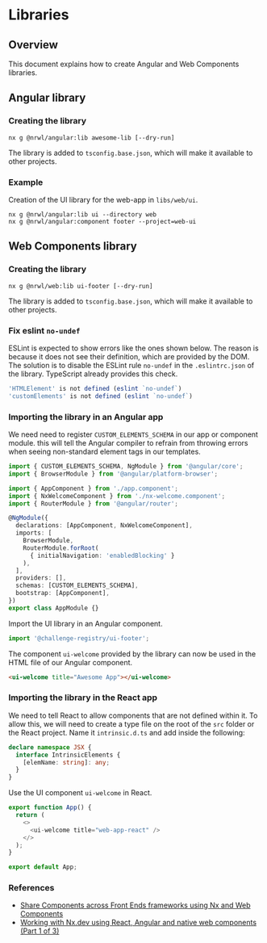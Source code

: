 # Libraries

## Overview

This document explains how to create Angular and Web Components libraries.

## Angular library

### Creating the library

    nx g @nrwl/angular:lib awesome-lib [--dry-run]

The library is added to `tsconfig.base.json`, which will make it available to
other projects.

### Example

Creation of the UI library for the web-app in `libs/web/ui`.

```console
nx g @nrwl/angular:lib ui --directory web
nx g @nrwl/angular:component footer --project=web-ui
```

## Web Components library

### Creating the library

    nx g @nrwl/web:lib ui-footer [--dry-run]

The library is added to `tsconfig.base.json`, which will make it available to
other projects.

### Fix eslint `no-undef`

ESLint is expected to show errors like the ones shown below. The reason is
because it does not see their definition, which are provided by the DOM. The
solution is to disable the ESLint rule `no-undef` in the `.eslintrc.json` of the
library. TypeScript already provides this check.

```typescript
'HTMLElement' is not defined (eslint `no-undef`)
'customElements' is not defined (eslint `no-undef`)
```

### Importing the library in an Angular app

We need need to register `CUSTOM_ELEMENTS_SCHEMA` in our app or component
module. this will tell the Angular compiler to refrain from throwing errors when
seeing non-standard element tags in our templates.

```typescript
import { CUSTOM_ELEMENTS_SCHEMA, NgModule } from '@angular/core';
import { BrowserModule } from '@angular/platform-browser';

import { AppComponent } from './app.component';
import { NxWelcomeComponent } from './nx-welcome.component';
import { RouterModule } from '@angular/router';

@NgModule({
  declarations: [AppComponent, NxWelcomeComponent],
  imports: [
    BrowserModule,
    RouterModule.forRoot(
      { initialNavigation: 'enabledBlocking' }
    ),
  ],
  providers: [],
  schemas: [CUSTOM_ELEMENTS_SCHEMA],
  bootstrap: [AppComponent],
})
export class AppModule {}
```

Import the UI library in an Angular component.

```typescript
import '@challenge-registry/ui-footer';
```

The component `ui-welcome` provided by the library can now be used in the HTML
file of our Angular component.

```html
<ui-welcome title="Awesome App"></ui-welcome>
```

### Importing the library in the React app

We need to tell React to allow components that are not defined within it. To
allow this, we will need to create a type file on the root of the `src` folder or
the React project. Name it `intrinsic.d.ts` and add inside the following:

```typescript
declare namespace JSX {
  interface IntrinsicElements {
    [elemName: string]: any;
  }
}
```

Use the UI component `ui-welcome` in React.

```typescript
export function App() {
  return (
    <>
      <ui-welcome title="web-app-react" />
    </>
  );
}

export default App;
```

### References

- [Share Components across Front Ends frameworks using Nx and Web
  Components](https://crocsx.hashnode.dev/share-components-across-front-ends-frameworks-using-nx-and-web-components)
- [Working with Nx.dev using React, Angular and native web components (Part 1 of
  3)](https://medium.com/@fabianandrescano/working-with-nx-dev-9761da40566a)